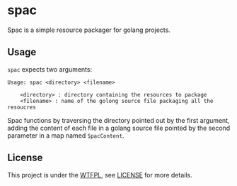 spac
====

Spac is a simple resource packager for golang projects.

Usage
-----

`spac` expects two arguments:

    Usage: spac <directory> <filename>

        <directory> : directory containing the resources to package
        <filename> : name of the golong source file packaging all the resoucres

Spac functions by traversing the directory pointed out by the first argument, 
adding the content of each file in a golang source file pointed by the second 
parameter in a map named `SpacContent`.

License
-------

This project is under the [WTFPL](http://www.wtfpl.net/), see 
[LICENSE](https://github.com/Marneus68/spac/blob/master/LICENSE) for more 
details.
